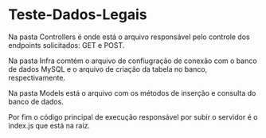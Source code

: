 # Teste-Dados-Legais

Na pasta Controllers é onde está o arquivo responsável pelo controle dos endpoints solicitados: GET e POST.

Na pasta Infra comtém o arquivo de confiugração de conexão com o banco de dados MySQL e o arquivo de criação da tabela no banco, respectivamente.

Na pasta Models está o arquivo com os métodos de inserção e consulta do banco de dados.

Por fim o código principal de execução responsável por subir o servidor é o index.js que está na raiz.
